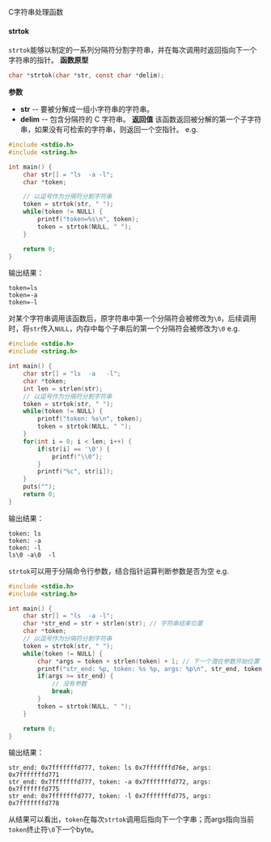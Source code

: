 C字符串处理函数
#### strtok
`strtok`能够以制定的一系列分隔符分割字符串，并在每次调用时返回指向下一个字符串的指针。
**函数原型**
```c
char *strtok(char *str, const char *delim);
```
**参数**
- **str** -- 要被分解成一组小字符串的字符串。
- **delim** -- 包含分隔符的 C 字符串。
**返回值**
该函数返回被分解的第一个子字符串，如果没有可检索的字符串，则返回一个空指针。
e.g.
```c
#include <stdio.h>
#include <string.h>

int main() {
    char str[] = "ls  -a -l";
    char *token;

    // 以逗号作为分隔符分割字符串
    token = strtok(str, " ");
    while(token != NULL) {
        printf("token=%s\n", token); 
        token = strtok(NULL, " ");
    }

    return 0;
}
```
输出结果：
```
token=ls
token=-a
token=-l
```
对某个字符串调用该函数后，原字符串中第一个分隔符会被修改为`\0`，后续调用时，将`str`传入`NULL`，内存中每个子串后的第一个分隔符会被修改为`\0`
e.g.
```c
#include <stdio.h>
#include <string.h>

int main() {
    char str[] = "ls  -a   -l";
    char *token;
    int len = strlen(str);
    // 以逗号作为分隔符分割字符串
    token = strtok(str, " ");
    while(token != NULL) {
        printf("token: %s\n", token);
        token = strtok(NULL, " ");
    }
    for(int i = 0; i < len; i++) {
        if(str[i] == '\0') {
            printf("\\0");
        }
        printf("%c", str[i]);
    }
    puts("");
    return 0;
}

```
输出结果：
```
token: ls
token: -a
token: -l
ls\0 -a\0  -l
```
`strtok`可以用于分隔命令行参数，结合指针运算判断参数是否为空
e.g.
```c
#include <stdio.h>
#include <string.h>

int main() {
    char str[] = "ls  -a -l";
    char *str_end = str + strlen(str); // 字符串结束位置
    char *token;
    // 以逗号作为分隔符分割字符串
    token = strtok(str, " ");
    while(token != NULL) {
        char *args = token + strlen(token) + 1; // 下一个潜在参数开始位置
        printf("str_end: %p, token: %s %p, args: %p\n", str_end, token, token, args);
        if(args >= str_end) {
            // 没有参数
            break;
        }
        token = strtok(NULL, " ");
    }

    return 0;
}

```
输出结果：
```
str_end: 0x7fffffffd777, token: ls 0x7fffffffd76e, args: 0x7fffffffd771
str_end: 0x7fffffffd777, token: -a 0x7fffffffd772, args: 0x7fffffffd775
str_end: 0x7fffffffd777, token: -l 0x7fffffffd775, args: 0x7fffffffd778
```
从结果可以看出，`token`在每次`strtok`调用后指向下一个字串；而args指向当前`token`终止符`\0`下一个byte。